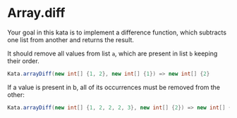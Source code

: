 # Array.diff
Your goal in this kata is to implement a difference function, which subtracts one list from another and returns the result.

It should remove all values from list `a`, which are present in list `b` keeping their order.
```java
Kata.arrayDiff(new int[] {1, 2}, new int[] {1}) => new int[] {2}
```

If a value is present in b, all of its occurrences must be removed from the other:
```java
Kata.arrayDiff(new int[] {1, 2, 2, 2, 3}, new int[] {2}) => new int[] {1, 3}
```
